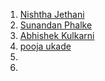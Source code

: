 
1. <a href='https://github.com/NishthaJethani'>Nishtha Jethani
2. <a href="https://github.com/SunandanP">Sunandan Phalke
3. <a href="https://github.com/abhigobi"> Abhishek Kulkarni
4. <a href="https://github.com/poojaukade"> pooja ukade
5. 
6. 
